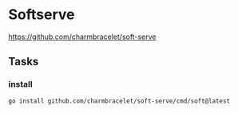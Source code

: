 # Softserve


https://github.com/charmbracelet/soft-serve

## Tasks

### install

```
go install github.com/charmbracelet/soft-serve/cmd/soft@latest
```
